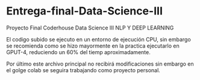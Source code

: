 # Entrega-final-Data-Science-III
Proyecto Final Coderhouse Data Science III NLP Y DEEP LEARNING

El codigo subido se ejecuto en un entorno de ejecución CPU, sin embargo se recomienda como se hizo mayormente en la practica ejecutarlo en GPUT-4, reduciendo un 60% del tiemp aproximadamente.

Por último este archivo principal no recibirá modificaciones sin embargo en el golge colab se seguira trabajando como proyecto personal.
